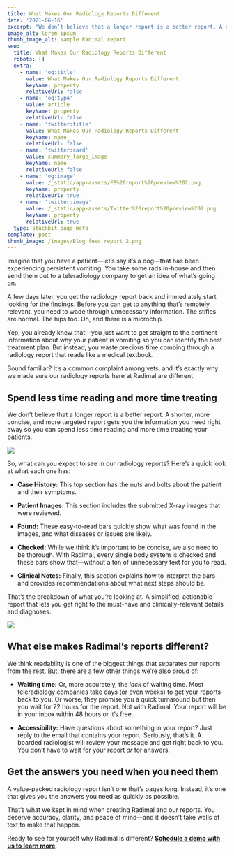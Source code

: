 ```yaml
---
title: What Makes Our Radiology Reports Different
date: '2021-06-16'
excerpt: "We don’t believe that a longer report is a better report. A shorter, more concise, and more targeted report gets you the information you need right away so you can spend less time reading and more time treating your patients.\_"
image_alt: lorem-ipsum
thumb_image_alt: sample Radimal report
seo:
  title: What Makes Our Radiology Reports Different
  robots: []
  extra:
    - name: 'og:title'
      value: What Makes Our Radiology Reports Different
      keyName: property
      relativeUrl: false
    - name: 'og:type'
      value: article
      keyName: property
      relativeUrl: false
    - name: 'twitter:title'
      value: What Makes Our Radiology Reports Different
      keyName: name
      relativeUrl: false
    - name: 'twitter:card'
      value: summary_large_image
      keyName: name
      relativeUrl: false
    - name: 'og:image'
      value: /_static/app-assets/FB%20report%20preview%202.png
      keyName: property
      relativeUrl: true
    - name: 'twitter:image'
      value: /_static/app-assets/Twitter%20report%20preview%202.png
      keyName: property
      relativeUrl: true
  type: stackbit_page_meta
template: post
thumb_image: /images/Blog feed report 2.png
---
```

Imagine that you have a patient—let’s say it’s a dog—that has been experiencing persistent vomiting. You take some rads in-house and then send them out to a teleradiology company to get an idea of what’s going on. 

A few days later, you get the radiology report back and immediately start looking for the findings. Before you can get to anything that’s remotely relevant, you need to wade through unnecessary information. The stifles are normal. The hips too. Oh, and there is a microchip.

Yep, you already knew that—you just want to get straight to the pertinent information about why your patient is vomiting so you can identify the best treatment plan. But instead, you waste precious time combing through a radiology report that reads like a medical textbook. 

Sound familiar? It’s a common complaint among vets, and it’s exactly why we made sure our radiology reports here at Radimal are different.

## **Spend less time reading and more time treating**

We don’t believe that a longer report is a better report. A shorter, more concise, and more targeted report gets you the information you need right away so you can spend less time reading and more time treating your patients.

![](https://lh4.googleusercontent.com/S6wQ5n5yhi3GS6egz1F67s_ZcP3rZp1o0WCn43waHPuPPmkOqDZkmh0VYcVtxyZ8ESV9REFJu_sq26te7ADrHYxA4id8-x3AMyLtmP70ZS8S98ycTL1IV2JvaF9Ks-8bJ4l0OuZR)

So, what can you expect to see in our radiology reports? Here’s a quick look at what each one has: 

*   **Case History:** This top section has the nuts and bolts about the patient and their symptoms.

<!---->

*   **Patient Images:** This section includes the submitted X-ray images that were reviewed.

<!---->

*   **Found:** These easy-to-read bars quickly show what was found in the images, and what diseases or issues are likely.

<!---->

*   **Checked:** While we think it’s important to be concise, we also need to be thorough. With Radimal, every single body system is checked and these bars show that—without a ton of unnecessary text for you to read.

<!---->

*   **Clinical Notes:** Finally, this section explains how to interpret the bars and provides recommendations about what next steps should be. 

That’s the breakdown of what you’re looking at. A simplified, actionable report that lets you get right to the must-have and clinically-relevant details and diagnoses. 

![](https://cdn.forestry.io/res2/QiNxRuDAqfBaTuy21PBU8Uf6qxqfAZWEut7bZ3sdC0U/fit/512/512/sm/0/aHR0cHM6Ly9hcHAu/Zm9yZXN0cnkuaW8v/cmFpbHMvYWN0aXZl/X3N0b3JhZ2UvYmxv/YnMvZXlKZmNtRnBi/SE1pT25zaWJXVnpj/MkZuWlNJNklrSkJh/SEJDUmxReFRGRTBQ/U0lzSW1WNGNDSTZi/blZzYkN3aWNIVnlJ/am9pWW14dllsOXBa/Q0o5ZlE9PS0tM2Fh/ZjE1ODZjMGY1MWIy/MWY0MmIyMTYwM2Zl/MzFmNjcxN2MyN2Q1/ZC9yZXBvcnRmZWF0/dXJlc25vcmFpbmJv/dy5wbmc)

## **What else makes Radimal’s reports different?**

We think readability is one of the biggest things that separates our reports from the rest. But, there are a few other things we’re also proud of: 

*   **Waiting time:** Or, more accurately, the *lack* of waiting time. Most teleradiology companies take days (or even weeks) to get your reports back to you. Or worse, they promise you a quick turnaround but then you wait for 72 hours for the report. Not with Radimal. Your report will be in your inbox within 48 hours or it’s free.

<!---->

*   **Accessibility:** Have questions about something in your report? Just reply to the email that contains your report. Seriously, that’s it. A boarded radiologist will review your message and get right back to you. You don’t have to wait for your report *or* for answers.

## **Get the answers you need when you need them**

A value-packed radiology report isn’t one that’s pages long. Instead, it’s one that gives you the answers you need as quickly as possible. 

That’s what we kept in mind when creating Radimal and our reports. You deserve accuracy, clarity, and peace of mind—and it doesn’t take walls of text to make that happen. 

Ready to see for yourself why Radimal is different? [**Schedule a demo with us to learn more**](https://www.radimal.ai/signup?utm_source=blog).

